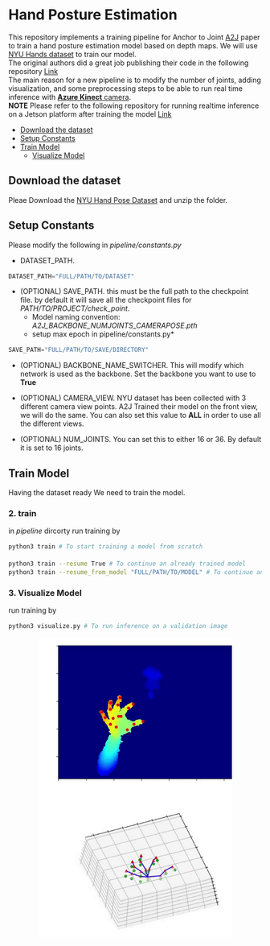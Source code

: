 # Hand Posture Estimation

This repository implements a training pipeline for Anchor to Joint [A2J](https://arxiv.org/abs/1908.09999) paper to train a hand posture estimation model based on depth maps. We will use [NYU Hands dataset](https://jonathantompson.github.io/NYU_Hand_Pose_Dataset.htm) to train our model. <br/>
The original authors did a great job publishing their code in the following repository [Link](https://github.com/zhangboshen/A2J) <br/>
The main reason for a new pipeline is to modify the number of joints, adding visualization, and some preprocessing steps to be able to run real time inference with [**Azure Kinect** camera](https://azure.microsoft.com/en-us/services/kinect-dk/).<br/>
**NOTE** Please refer to the following repository for running realtime inference on a Jetson platform after training the model [Link](https://github.com/NVIDIA-AI-IOT/realtime_handpose_3d)

* [Download the dataset](#download_dataset)
* [Setup Constants](#setup_constants)
* [Train Model](#train_model)
  * [Visualize Model](#visualize_model)

<a name="download_dataset"></a>
## Download the dataset

Pleae Download the [NYU Hand Pose Dataset](https://jonathantompson.github.io/NYU_Hand_Pose_Dataset.htm) and unzip the folder.<br/>

<a name="setup_constants"></a>
## Setup Constants

Please modify the following in *pipeline/constants.py*

- DATASET_PATH.
```python
DATASET_PATH="FULL/PATH/TO/DATASET"
```

- (OPTIONAL) SAVE_PATH. this must be the full path to the checkpoint file. by default it will save all the checkpoint files for *PATH/TO/PROJECT/check_point*.
  - Model naming convention: *A2J_BACKBONE_NUMJOINTS_CAMERAPOSE.pth*
  - setup max epoch in pipeline/constants.py*
```python
SAVE_PATH="FULL/PATH/TO/SAVE/DIRECTORY"
```
- (OPTIONAL) BACKBONE_NAME_SWITCHER. This will modify which network is used as the backbone. Set the backbone you want to use to **True**

- (OPTIONAL) CAMERA_VIEW. NYU dataset has been collected with 3 different camera view points. A2J Trained their model on the front view, we will do the same. You can also set this value to **ALL** in order to use all the different views.

- (OPTIONAL) NUM_JOINTS. You can set this to either 16 or 36. By default it is set to 16 joints.

<a name="train_model"></a>
## Train Model

Having the dataset ready We need to train the model. <br/>

### 2. train
in *pipeline* dircorty run training by
```bash
python3 train # To start training a model from scratch

python3 train --resume True # To continue an already trained model
python3 train --resume_from_model "FULL/PATH/TO/MODEL" # To continue an already trained model
```

<a name="visualize_model"></a>
### 3. Visualize Model
run training by
```bash
python3 visualize.py # To run inference on a validation image
```
<p align="center">
<img src="readme_files/visulization.gif" alt="landing graphic" height="600px"/>
</p>
